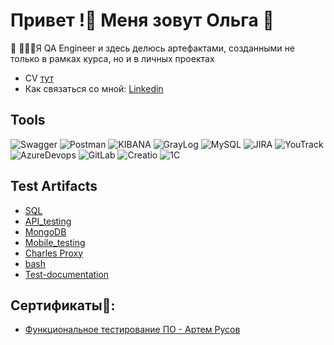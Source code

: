 # Привет !👋 Меня зовут Ольга 🌱

🌱 👩🏻‍💻Я QA Engineer и здесь делюсь артефактами, созданными не только в рамках курса, но и в личных проектах
* CV [тут]()
* Как связаться со мной: [Linkedin](https://www.linkedin.com/in/olga-ruzanova/)

## Tools
![Swagger](https://img.shields.io/badge/Swagger-000000?style=for-the-badge&logo=Swagger)
![Postman](https://img.shields.io/badge/Postman-000000?style=for-the-badge&logo=Postman)
![KIBANA](https://img.shields.io/badge/KIBANA-000000?style=for-the-badge&logo=KIBANA)
![GrayLog](https://img.shields.io/badge/GrayLog-000000?style=for-the-badge&logo=GrayLog)
![MySQL](https://img.shields.io/badge/MySQL-000000?style=for-the-badge&logo=MySQL)
![JIRA](https://img.shields.io/badge/JIRA-000000?style=for-the-badge&logo=jira)
![YouTrack](https://img.shields.io/badge/YouTrack-000000?style=for-the-badge&logo=YouTrack)
![AzureDevops](https://img.shields.io/badge/AzureDevops-000000?style=for-the-badge&logo=AzureDevops)
![GitLab](https://img.shields.io/badge/GitLab-000000?style=for-the-badge&logo=GitLab)
![Creatio](https://img.shields.io/badge/Creatio-000000?style=for-the-badge&logo=Creatio)
![1С](https://img.shields.io/badge/1С-000000?style=for-the-badge&logo=1С)

## Test Artifacts
 * [SQL](https://github.com/oruzanova/SQL)
 * [API_testing](https://github.com/oruzanova/API_testing)
 * [MongoDB](https://github.com/oruzanova/MongoDB)
 * [Mobile_testing](https://github.com/oruzanova/Mobile_testing)
 * [Charles Proxy](https://github.com/oruzanova/charles_proxy)
 * [bash](https://github.com/oruzanova/bash)
 * [Test-documentation](https://github.com/oruzanova/Test-documentation)

## Сертификаты📜:
* [Функциональное тестирование ПО - Артем Русов](https://github.com/oruzanova/oruzanova/blob/main/Intern_9266152.pdf)

